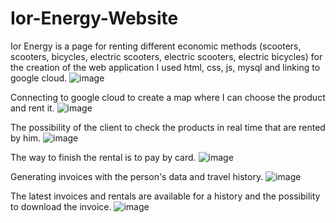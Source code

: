 # Ior-Energy-Website
Ior Energy is a page for renting different economic methods (scooters, scooters, bicycles, electric scooters, electric scooters, electric bicycles) for the creation of the web application I used html, css, js, mysql and linking to google cloud.
![image](https://user-images.githubusercontent.com/81248387/182228934-ea5e7a55-a69b-4fc0-8b34-c3e41ce62da4.png)


Connecting to google cloud to create a map where I can choose the product and rent it.
![image](https://user-images.githubusercontent.com/81248387/182228979-e143a7a2-7d9e-466b-a487-7f374884cbab.png)



The possibility of the client to check the products in real time that are rented by him.
![image](https://user-images.githubusercontent.com/81248387/182229229-b7445487-8e2f-43f4-9a12-c0986017316a.png)


 The way to finish the rental is to pay by card.
![image](https://user-images.githubusercontent.com/81248387/182229683-a5829a0a-9be7-4d20-a240-8870adf953a4.png)


Generating invoices with the person's data and travel history.
![image](https://user-images.githubusercontent.com/81248387/182229743-e55abf04-ff83-455c-b53b-72b9da752d50.png)


The latest invoices and rentals are available for a history and the possibility to download the invoice.
![image](https://user-images.githubusercontent.com/81248387/182229786-71a3aa77-9fcb-48a9-ab22-8a49a02f6865.png)
